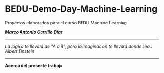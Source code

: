 # BEDU-Demo-Day-Machine-Learning
Proyectos elaborados para el curso BEDU Machine Learning

***Marco Antonio Carrillo Díaz***
****
*La lógica te llevará de "A a B", pero la imaginación te llevará donde sea.: Albert Einstein*
****
**Acerca del presente trabajo**
